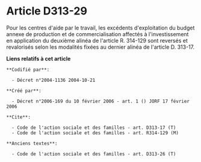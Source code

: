 # Article D313-29

Pour les centres d'aide par le travail, les excédents d'exploitation du budget annexe de production et de commercialisation
affectés à l'investissement en application du deuxième alinéa de l'article R. 314-129 sont reversés et revalorisés selon les
modalités fixées au dernier alinéa de l'article D. 313-17.

**Liens relatifs à cet article**

	**Codifié par**:

	  - Décret n°2004-1136 2004-10-21

	**Créé par**:

	  - Décret n°2006-169 du 10 février 2006 - art. 1 () JORF 17 février 2006

	**Cite**:

	  - Code de l'action sociale et des familles - art. D313-17 (T)
	  - Code de l'action sociale et des familles - art. R314-129 (M)

	**Anciens textes**:

	  - Code de l'action sociale et des familles - art. D313-26 (T)
